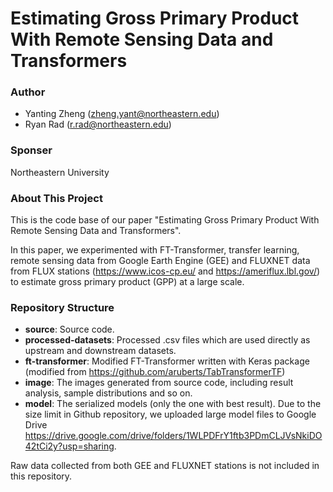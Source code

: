 # Estimating Gross Primary Product With Remote Sensing Data and Transformers
 
### Author
- Yanting Zheng (zheng.yant@northeastern.edu)
- Ryan Rad (r.rad@northeastern.edu)

### Sponser
Northeastern University

### About This Project

This is the code base of our paper "Estimating Gross Primary Product With Remote Sensing Data and Transformers". 

In this paper, we experimented with FT-Transformer, transfer learning, remote sensing data from Google Earth Engine (GEE) and FLUXNET data from FLUX stations (https://www.icos-cp.eu/ and https://ameriflux.lbl.gov/) to estimate gross primary product (GPP) at a large scale.

### Repository Structure

- **source**: Source code.
- **processed-datasets**: Processed .csv files which are used directly as upstream and downstream datasets.
- **ft-transformer**: Modified FT-Transformer written with Keras package (modified from https://github.com/aruberts/TabTransformerTF)
- **image**: The images generated from source code, including result analysis, sample distributions and so on.
- **model**: The serialized models (only the one with best result). Due to the size limit in Github repository, we uploaded large model files to Google Drive https://drive.google.com/drive/folders/1WLPDFrY1ftb3PDmCLJVsNkiDO42tCi2y?usp=sharing.

Raw data collected from both GEE and FLUXNET stations is not included in this repository.

